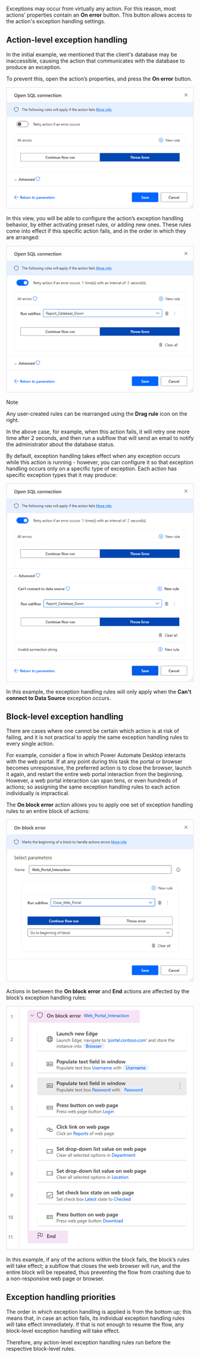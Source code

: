 Exceptions may occur from virtually any action. For this reason, most actions’ properties contain an **On error** button. This button allows access to the action's exception handling settings.

## Action-level exception handling

In the initial example, we mentioned that the client's database may be inaccessible, causing the action that communicates with the database to produce an exception.

To prevent this, open the action’s properties, and press the **On error** button.

![Exception Handling in the Open SQL Connection action's properties.](..\media\open-sql-connection-action-properties.png)

In this view, you will be able to configure the action’s exception handling behavior, by either activating preset rules, or adding new ones. These rules come into effect if this specific action fails, and in the order in which they are arranged:

![The populated Exception Handling tab in the Open SQL Connection action's properties.](..\media\open-sql-connection-action-properties-all-exceptions.png)

> [!NOTE]
> Any user-created rules can be rearranged using the **Drag rule** icon on the right.

In the above case, for example, when this action fails, it will retry one more time after 2 seconds, and then run a subflow that will send an email to notify the administrator about the database status.

By default, exception handling takes effect when any exception occurs while this action is running - however, you can configure it so that exception handling occurs only on a specific type of exception. Each action has specific exception types that it may produce:

![The populated Exception Handling tab in the Open SQL Connection action's properties with selected exceptions.](..\media\open-sql-connection-action-properties-selected-exception.png)

In this example, the exception handling rules will only apply when the **Can't connect to Data Source** exception occurs.

## Block-level exception handling

There are cases where one cannot be certain which action is at risk of failing, and it is not practical to apply the same exception handling rules to every single action.

For example, consider a flow in which Power Automate Desktop interacts with the web portal. If at any point during this task the portal or browser becomes unresponsive, the preferred action is to close the browser, launch it again, and restart the entire web portal interaction from the beginning. However, a web portal interaction can span tens, or even hundreds of actions; so assigning the same exception handling rules to each action individually is impractical.

The **On block error** action allows you to apply one set of exception handling rules to an entire block of actions:

![The On block error action's properties.](..\media\on-block-error-action-properties.png)

Actions in between the **On block error** and **End** actions are affected by the block’s exception handling rules:

![The Workspace with an example using the On block error action.](..\media\exception-block-workspace.png)

In this example, if any of the actions within the block fails, the block’s rules will take effect; a subflow that closes the web browser will run, and the entire block will be repeated, thus preventing the flow from crashing due to a non-responsive web page or browser.

## Exception handling priorities

The order in which exception handling is applied is from the bottom up; this means that, in case an action fails, its individual exception handling rules will take effect immediately. If that is not enough to resume the flow, any block-level exception handling will take effect.

Therefore, any action-level exception handling rules run before the respective block-level rules.